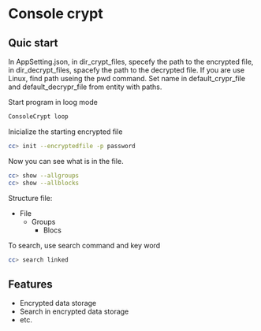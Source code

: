 # Console crypt
## Quic start

In AppSetting.json, in dir_crypt_files, specefy the path to the encrypted file,
in dir_decrypt_files, spacefy the path to the decrypted file. If you  are use Linux, find path useing the pwd command.
Set name in default_crypr_file and default_decrypr_file from entity with paths. 

Start program in loog mode
```sh
ConsoleCrypt loop
```

Inicialize the starting encrypted file
```sh
cc> init --encryptedfile -p password
```
Now you can see what is in the file. 
``` sh
cc> show --allgroups
cc> show --allblocks
```
Structure file:
- File    
    - Groups
       - Blocs

To search, use search command and key word
```sh
cc> search linked
```

## Features

- Encrypted data storage
- Search in encrypted data storage
- etc.

